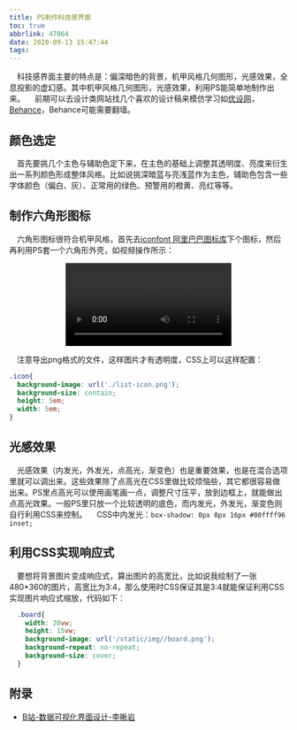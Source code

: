```yaml
---
title: PS制作科技感界面
toc: true
abbrlink: 47064
date: 2020-09-13 15:47:44
tags:
---
```


&emsp;科技感界面主要的特点是：偏深暗色的背景，机甲风格几何图形，光感效果，全息投影的虚幻感。其中机甲风格几何图形，光感效果，利用PS能简单地制作出来。
&emsp;前期可以去设计类网站找几个喜欢的设计稿来模仿学习如[优设网](https://www.uisdc.com/)，[Behance](https://www.behance.net/)，Behance可能需要翻墙。

## 颜色选定
&emsp;首先要挑几个主色与辅助色定下来，在主色的基础上调整其透明度、亮度来衍生出一系列颜色形成整体风格。比如说挑深暗蓝与亮浅蓝作为主色，辅助色包含一些字体颜色（偏白、灰）、正常用的绿色、预警用的橙黄、亮红等等。

## 制作六角形图标
&emsp;六角形图标很符合机甲风格，首先去[iconfont 阿里巴巴图标库](https://www.iconfont.cn/collections)下个图标，然后再利用PS套一个六角形外壳，如视频操作所示：

<video class="lazy" controls data-src="https://test-1251805228.file.myqcloud.com//3D/PS%E5%88%B6%E4%BD%9C%E5%85%AD%E8%BE%B9%E5%BD%A2%E5%9B%BE%E6%A0%87.mp4" controls="controls" style="max-width: 100%; display: block; margin-left: auto; margin-right: auto;">
your browser does not support the video tag
</video>


&emsp;注意导出png格式的文件，这样图片才有透明度，CSS上可以这样配置：
```css
.icon{
  background-image: url('./list-icon.png');
  background-size: contain;
  height: 5em;
  width: 5em;
}
```

## 光感效果
&emsp;光感效果（内发光，外发光，点高光，渐变色）也是重要效果，也是在混合选项里就可以调出来。这些效果除了点高光在CSS里做比较烦恼些，其它都很容易做出来。PS里点高光可以使用画笔画一点，调整尺寸压平，放到边框上，就能做出点高光效果。一般PS里只放一个比较透明的底色，而内发光，外发光，渐变色则自行利用CSS来控制。
&emsp;CSS中内发光：`box-shadow: 0px 0px 16px #00ffff96 inset;`

## 利用CSS实现响应式
&emsp;要想将背景图片变成响应式，算出图片的高宽比，比如说我绘制了一张480*360的图片，高宽比为3:4，那么使用时CSS保证其是3:4就能保证利用CSS实现图片响应式缩放，代码如下：

```css
  .board{
    width: 20vw;
    height: 15vw;
    background-image: url('/static/img//board.png');
    background-repeat: no-repeat;
    background-size: cover;
  }
```


## 附录

- [B站-数据可视化界面设计-李晰岩](https://m.bilibili.com/video/BV1VZ4y1K7YM?p=3&share_medium=android&share_plat=android&share_source=WEIXIN_MONMENT&share_tag=s_i&timestamp=1599985219&unique_k=9xAO7J)

